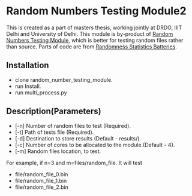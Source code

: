 # Random Numbers Testing Module2

This is created as a part of masters thesis, working jointly at DRDO, IIIT Delhi and University of Delhi. This module is by-product of [Random Numbers Testing Module](https://github.com/MayankKharbanda/random_number_testing_module), which is better for testing random files rather than source. Parts of code are from [Randomness Statistics Batteries](https://github.com/crocs-muni/rtt-statistical-batteries).


## Installation

- clone random\_number\_testing\_module.
- run Install.
- run multi\_process.py

## Description(Parameters)
 
- [-n] Number of random files to test (Required).
- [-t] Path of tests file (Required).
- [-d] Destination to store results (Default - results/).
- [-c] Number of cores to be allocated to the module.(Default - 4).
- [-m] Random files location, to test.

For example, if n=3 and m=files/random_file.
It will test
- file/random\_file\_0.bin
- file/random\_file\_1.bin
- file/random\_file\_2.bin
